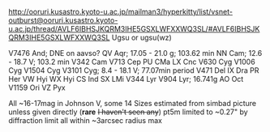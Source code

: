 http://ooruri.kusastro.kyoto-u.ac.jp/mailman3/hyperkitty/list/vsnet-outburst@ooruri.kusastro.kyoto-u.ac.jp/thread/AVLF6IBHSJKQRM3IHE5GSXLWFXXWQ3SL/#AVLF6IBHSJKQRM3IHE5GSXLWFXXWQ3SL Ugsu or ugsu(wz)

V7476 And; DNE on aavso?
 QV Aqr; 17.05 - 21.0 g; 103.62 min
 NN Cam; 12.6 - 18.7 V; 103.2 min
V342 Cam
V713 Cep
PU CMa
LX Cnc
V630 Cyg
V1006 Cyg
V1504 Cyg
V3101 Cyg;     8.4 - 18.1 V; 77.07min period
V471 Del
IX Dra
PR Her
VW Hyi
WX Hyi
CS Ind
SX LMi
V344 Lyr
 V904 Lyr; 16.741g
AO Oct
V1159 Ori
VZ Pyx

All ~16-17mag in Johnson V, some 14
Sizes estimated from simbad picture unless given directly (**rare** ~~I haven't seen any~~)
pt5m limited to ~0.27" by diffraction limit
all within ~3arcsec radius max